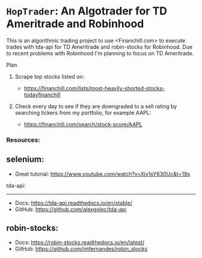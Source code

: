 # `HopTrader`: An Algotrader for TD Ameritrade and Robinhood

This is an algorithmic trading project to use <Financhill.com> to execute trades with tda-api for TD Ameritrade and robin-stocks for Robinhood. Due to recent problems with Robinhood I'm planning to focus on TD Ameritrade.

Plan
1. Scrape top stocks listed on:

    - https://financhill.com/lists/most-heavily-shorted-stocks-todayfinanchill

2. Check every day to see if they are downgraded to a sell rating by searching tickers from my portfolio, for example AAPL:
    - https://financhill.com/search/stock-score/AAPL

### Resources:

## selenium:

- Great tutorial: <https://www.youtube.com/watch?v=Xjv1sY630Uc&t=19s>

tda-api:

---

- Docs: <https://tda-api.readthedocs.io/en/stable/>
- GitHub: <https://github.com/alexgolec/tda-api>

## robin-stocks:

- Docs: <https://robin-stocks.readthedocs.io/en/latest/>
- GitHub: <https://github.com/jmfernandes/robin_stocks>

